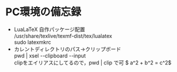 # PC環境の備忘録
- LuaLaTeX 自作パッケージ配置  
/usr/share/texlive/texmf-dist/tex/lualatex  
sudo latexmkrc
- カレントディレクトリのパス→クリップボード  
pwd | xsel --clipboard --input  
clipをエイリアスにしてるので，pwd | clip で可
$ a^2 + b^2 = c^2$
